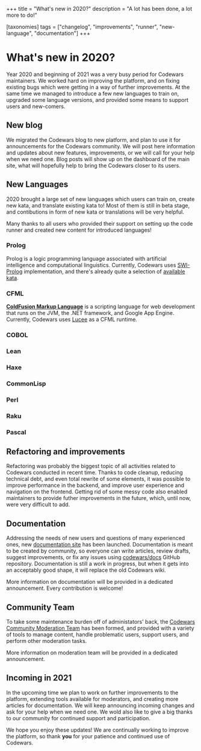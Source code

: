 +++
title = "What's new in 2020?"
description = "A lot has been done, a lot more to do!"

[taxonomies]
tags = ["changelog", "improvements", "runner", "new-language", "documentation"]
+++

# What's new in 2020?

Year 2020 and beginning of 2021 was a very busy period for Codewars maintainers. We worked hard on improving the platform, and on fixing existing bugs which were getting in a way of further improvements. At the same time we managed to introduce a few new languages to train on, upgraded some language versions, and provided some means to support users and new-comers.


## New blog

We migrated the Codewars blog to new platform, and plan to use it for announcements for the Codewars community. We will post here information and updates about new features, improvements, or we will call for your help when we need one. Blog posts will show up on the dashboard of the main site, what will hopefully help to bring the Codewars closer to its users.


## New Languages

2020 brought a large set of new languages which users can train on, create new kata, and translate existing kata to! Most of them is still in beta stage, and contibutions in form of new kata or translations will be very helpful.

Many thanks to all users who provided their support on setting up the code runner and created new content for introduced languages!

### Prolog

Prolog is a logic programming language associated with artificial intelligence and computational linguistics. Currently, Codewars uses [SWI-Prolog](https://www.swi-prolog.org/features.html) implementation, and there's already quite a selection of [available kata](https://www.codewars.com/kata/search/prolog?q=&).

### CFML

[**ColdFusion Markup Language**](https://helpx.adobe.com/coldfusion/get-started.html) is a scripting language for web development that runs on the JVM, the .NET framework, and Google App Engine. Currently, Codewars uses [Lucee](https://docs.lucee.org/) as a CFML runtime.

### COBOL


### Lean

### Haxe

### CommonLisp

### Perl

### Raku

### Pascal


## Refactoring and improvements

Refactoring was probably the biggest topic of all activities related to Codewars conducted in recent time. Thanks to code cleanup, reducing technical debt, and even total rewrite of some elements, it was possible to improve performance in the backend, and improve user experience and navigation on the frontend. Getting rid of some messy code also enabled maintainers to provide futher improvements in the future, which, until now, were very difficult to add.


## Documentation

Addressing the needs of new users and questions of many experienced ones, new [documentation site](https://docs.codewars.com/) has been launched. Documentation is meant to be created by community, so everyone can write articles, review drafts, suggest improvements, or fix any issues using [codewars/docs](https://github.com/codewars/docs) GitHub repository. Documentation is still a work in progress, but when it gets into an acceptably good shape, it will replace the old Codewars wiki.

More information on documentation will be provided in a dedicated announcement. Every contribution is welcome!


## Community Team

To take some maintenance burden off of administators' back, the [Codewars Community Moderation Team](https://docs.codewars.com/community/moderation/#members) has been formed, and provided with a variety of tools to manage content, handle problematic users, support users, and perform other moderation tasks. 

More information on moderation team will be provided in a dedicated announcement.


## Incoming in 2021

In the upcoming time we plan to work on further improvements to the platform, extending tools available for moderators, and creating more articles for documentation. We will keep announcing incoming changes and ask for your help when we need one. We wold also like to give a big thanks to our community for continued support and participation.


We hope you enjoy these updates! We are continually working to improve the platform, so thank **you** for your patience and continued use of Codewars.
